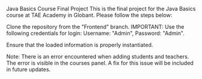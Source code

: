 Java Basics Course Final Project
This is the final project for the Java Basics course at TAE Academy in Globant. Please follow the steps below:

Clone the repository from the "Frontend" branch.
IMPORTANT: Use the following credentials for login: Username: "Admin", Password: "Admin".

Ensure that the loaded information is properly instantiated.

Note: There is an error encountered when adding students and teachers. The error is visible in the courses panel. A fix for this issue will be included in future updates.
